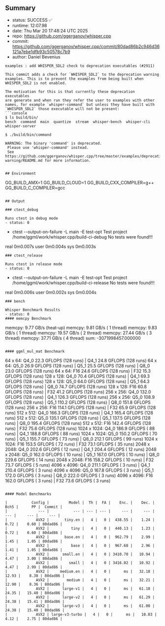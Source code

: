 ## Summary

- status:  SUCCESS ✅
- runtime: 12:07.98
- date:    Thu Mar 20 17:48:24 UTC 2025
- repo:    https://github.com/ggerganov/whisper.cpp
- commit:  https://github.com/ggerganov/whisper.cpp/commit/80dad86b2c946d36121a7ebe1dfb93c50578c7b9
- author:  Daniel Bevenius
```
examples : add WHISPER_SDL2 check to deprecation executables (#2911)

This commit adds a check for `WHISPER_SDL2` to the deprecation warning
examples. This is to prevent the examples from being built when
WHISPER_SDL2 is not enabled.

The motivation for this is that currently these deprecation executables
are generate and when run they refer the user to examples with other
names, for example `whisper-command` but unless they have built with
`WHISPER_SDL2` those executable will not be present:
```console
$ ls build/bin/
bench  command  main  quantize  stream  whisper-bench  whisper-cli
whisper-server

$ ./build/bin/command

WARNING: The binary 'command' is deprecated.
 Please use 'whisper-command' instead.
 See https://github.com/ggerganov/whisper.cpp/tree/master/examples/deprecation-warning/README.md for more information.
```
```

## Environment

```
GG_BUILD_AMX=1
GG_BUILD_CLOUD=1
GG_BUILD_CXX_COMPILER=g++
GG_BUILD_C_COMPILER=gcc
```

## Output

### ctest_debug

Runs ctest in debug mode
- status: 0
```
+ ctest --output-on-failure -L main -E test-opt
Test project /home/ggml/work/whisper.cpp/build-ci-debug
No tests were found!!!

real	0m0.007s
user	0m0.004s
sys	0m0.003s
```
### ctest_release

Runs ctest in release mode
- status: 0
```
+ ctest --output-on-failure -L main -E test-opt
Test project /home/ggml/work/whisper.cpp/build-ci-release
No tests were found!!!

real	0m0.006s
user	0m0.002s
sys	0m0.004s
```
### bench

Whisper Benchmark Results
- status: 0
#### memcpy Benchmark

```
memcpy:    9.77 GB/s (heat-up)
memcpy:    9.81 GB/s ( 1 thread)
memcpy:    9.83 GB/s ( 1 thread)
memcpy:   19.57 GB/s ( 2 thread)
memcpy:   27.44 GB/s ( 3 thread)
memcpy:   37.71 GB/s ( 4 thread)
sum:    -3071998457.000000
```

#### ggml_mul_mat Benchmark

```
  64 x   64: Q4_0    22.3 GFLOPS (128 runs) | Q4_1    24.8 GFLOPS (128 runs)
  64 x   64: Q5_0    26.9 GFLOPS (128 runs) | Q5_1    25.5 GFLOPS (128 runs) | Q8_0    23.0 GFLOPS (128 runs)
  64 x   64: F16     24.6 GFLOPS (128 runs) | F32     15.3 GFLOPS (128 runs)
 128 x  128: Q4_0    70.4 GFLOPS (128 runs) | Q4_1    69.3 GFLOPS (128 runs)
 128 x  128: Q5_0    64.0 GFLOPS (128 runs) | Q5_1    64.3 GFLOPS (128 runs) | Q8_0    74.7 GFLOPS (128 runs)
 128 x  128: F16     60.8 GFLOPS (128 runs) | F32     41.2 GFLOPS (128 runs)
 256 x  256: Q4_0   132.0 GFLOPS (128 runs) | Q4_1   126.3 GFLOPS (128 runs)
 256 x  256: Q5_0   108.9 GFLOPS (128 runs) | Q5_1   110.2 GFLOPS (128 runs) | Q8_0   151.8 GFLOPS (128 runs)
 256 x  256: F16    114.1 GFLOPS (128 runs) | F32     65.9 GFLOPS (128 runs)
 512 x  512: Q4_0   166.3 GFLOPS (128 runs) | Q4_1   165.4 GFLOPS (128 runs)
 512 x  512: Q5_0   135.1 GFLOPS (128 runs) | Q5_1   137.5 GFLOPS (128 runs) | Q8_0   195.4 GFLOPS (128 runs)
 512 x  512: F16    142.4 GFLOPS (128 runs) | F32     75.6 GFLOPS (128 runs)
1024 x 1024: Q4_0   186.9 GFLOPS ( 88 runs) | Q4_1   188.8 GFLOPS ( 88 runs)
1024 x 1024: Q5_0   150.2 GFLOPS ( 70 runs) | Q5_1   155.7 GFLOPS ( 73 runs) | Q8_0   212.1 GFLOPS ( 99 runs)
1024 x 1024: F16    153.5 GFLOPS ( 72 runs) | F32     73.1 GFLOPS ( 35 runs)
2048 x 2048: Q4_0   202.6 GFLOPS ( 12 runs) | Q4_1   204.4 GFLOPS ( 12 runs)
2048 x 2048: Q5_0   162.0 GFLOPS ( 10 runs) | Q5_1   167.0 GFLOPS ( 10 runs) | Q8_0   229.6 GFLOPS ( 14 runs)
2048 x 2048: F16    158.2 GFLOPS ( 10 runs) | F32     73.7 GFLOPS (  5 runs)
4096 x 4096: Q4_0   211.1 GFLOPS (  3 runs) | Q4_1   210.4 GFLOPS (  3 runs)
4096 x 4096: Q5_0   167.8 GFLOPS (  3 runs) | Q5_1   172.0 GFLOPS (  3 runs) | Q8_0   222.0 GFLOPS (  3 runs)
4096 x 4096: F16    162.0 GFLOPS (  3 runs) | F32     73.6 GFLOPS (  3 runs)
```

#### Model Benchmarks

|           Config |         Model |  Th |  FA |    Enc. |    Dec. |    Bch5 |      PP |  Commit |
|              --- |           --- | --- | --- |     --- |     --- |     --- |     --- |     --- |
|             AVX2 |       tiny.en |   4 |   0 |  438.55 |    1.24 |    0.72 |    0.60 | 80dad86 |
|             AVX2 |          tiny |   4 |   0 |  440.13 |    1.23 |    0.72 |    0.60 | 80dad86 |
|             AVX2 |       base.en |   4 |   0 |  962.79 |    2.99 |    1.45 |    1.05 | 80dad86 |
|             AVX2 |          base |   4 |   0 |  967.68 |    2.96 |    1.41 |    1.05 | 80dad86 |
|             AVX2 |      small.en |   4 |   0 | 3410.70 |   10.94 |    4.47 |    3.00 | 80dad86 |
|             AVX2 |         small |   4 |   0 | 3416.02 |   10.92 |    4.47 |    2.99 | 80dad86 |
|             AVX2 |     medium.en |   4 |   0 |      ms |   32.18 |   12.93 |    8.38 | 80dad86 |
|             AVX2 |        medium |   4 |   0 |      ms |   32.21 |   12.90 |    8.36 | 80dad86 |
|             AVX2 |      large-v1 |   4 |   0 |      ms |   61.18 |   24.35 |   15.40 | 80dad86 |
|             AVX2 |      large-v2 |   4 |   0 |      ms |   61.29 |   24.38 |   15.41 | 80dad86 |
|             AVX2 |      large-v3 |   4 |   0 |      ms |   61.00 |   24.38 |   15.40 | 80dad86 |
|             AVX2 | large-v3-turbo |   4 |   0 |      ms |   10.03 |    4.12 |    2.75 | 80dad86 |

